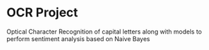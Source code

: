 # OCR Project
 Optical Character Recognition of capital letters along with models to perform sentiment analysis based on Naive Bayes

